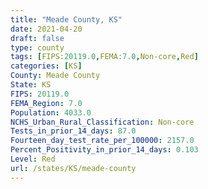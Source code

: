 ```yaml
---
title: "Meade County, KS"
date: 2021-04-20
draft: false
type: county
tags: [FIPS:20119.0,FEMA:7.0,Non-core,Red]
categories: [KS]
County: Meade County
State: KS
FIPS: 20119.0
FEMA_Region: 7.0
Population: 4033.0
NCHS_Urban_Rural_Classification: Non-core
Tests_in_prior_14_days: 87.0
Fourteen_day_test_rate_per_100000: 2157.0
Percent_Positivity_in_prior_14_days: 0.103
Level: Red
url: /states/KS/meade-county
---
```



